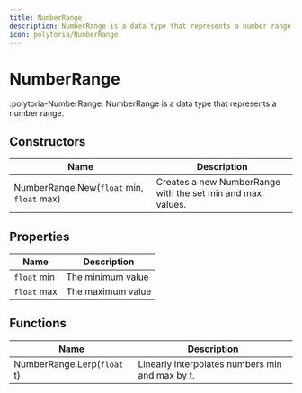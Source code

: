 ```yaml
---
title: NumberRange
description: NumberRange is a data type that represents a number range.
icon: polytoria/NumberRange
---
```


# NumberRange

:polytoria-NumberRange: NumberRange is a data type that represents a number range.

## Constructors

| Name                                      | Description                                                |
| ----------------------------------------- | ---------------------------------------------------------- |
| NumberRange.New(`float` min, `float` max) | Creates a new NumberRange with the set min and max values. |

## Properties

| Name        | Description       |
| ----------- | ----------------- |
| `float` min | The minimum value |
| `float` max | The maximum value |

## Functions

| Name                        | Description                                     |
| --------------------------- | ----------------------------------------------- |
| NumberRange.Lerp(`float` t) | Linearly interpolates numbers min and max by t. |
